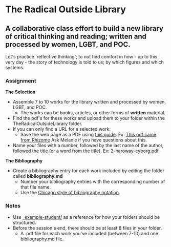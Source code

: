 # The Radical Outside Library

## A collaborative class effort to build a new library of critical thinking and reading; written and processed by women, LGBT, and POC.

Let's practice 'reflective thinking'; to not find comfort in how - up to this very day - the story of technology is told to us; by which figures and which systems.

### Assignment

**The Selection**
- Assemble 7 to 10 works for the library written and processed by women, LGBT, and POC.
  - The works can be books, articles, or other forms of **written** material.
- Find the pdf's for these works and upload them to your folder within the TheRadicalOutsideLibrary folder.
- If you can only find a URL for a selected work:
  - Save the web page as a PDF using [this guide](https://www.digitaltrends.com/computing/how-to-save-a-webpage-as-a-pdf/). Ex: [This pdf came from Rhizome](https://github.com/morehshin/TheRadicalOutside/blob/master/TheRadicalOutsideLibrary/_example-student/4-khan-simulation.pdf) Ask Melanie if you have questions about this.
- Name your files with a number, followed by the last name of the author, followed the title (or a word from the title). Ex: 2-haroway-cyborg.pdf

**The Bibliography**
- Create a bibliography entry for each work included by editing the folder called **bibliography.md**
  - Number your bibliography entries with the corresponding number of that file name.
  - Use the [Chicago style of bibliography notation](http://www.chicagomanualofstyle.org/tools_citationguide/citation-guide-1.html).


### Notes
- Use [_example-student/](https://github.com/morehshin/TheRadicalOutside/tree/master/TheRadicalOutsideLibrary/_example-student) as a reference for how your folders should be structured.
- Before the session's end, there should be at least 8 files in your folder.
  - A .pdf file for each work you've included (between 7-10) and one bibliography.md file.
